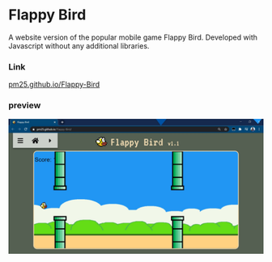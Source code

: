 # Flappy Bird

A website version of the popular mobile game Flappy Bird. Developed with Javascript without any additional libraries.

### Link
[pm25.github.io/Flappy-Bird](https://pm25.github.io/Flappy-Bird)

### preview

![snapshot](img/preview.jpg)
